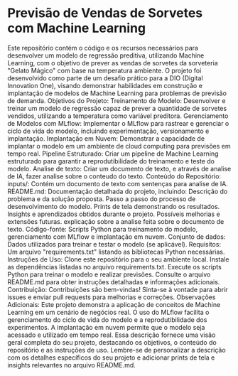 # Previsão de Vendas de Sorvetes com Machine Learning
 Este repositório contém o código e os recursos necessários para desenvolver um modelo de regressão preditiva, utilizando Machine Learning, com o objetivo de prever as vendas de sorvetes da sorveteria "Gelato Mágico" com base na temperatura ambiente. O projeto foi desenvolvido como parte de um desafio prático para a DIO (Digital Innovation One), visando demonstrar habilidades em construção e implantação de modelos de Machine Learning para problemas de previsão de demanda.  Objetivos do Projeto:  Treinamento de Modelo: Desenvolver e treinar um modelo de regressão capaz de prever a quantidade de sorvetes vendidos, utilizando a temperatura como variável preditora. Gerenciamento de Modelos com MLflow: Implementar o MLflow para rastrear e gerenciar o ciclo de vida do modelo, incluindo experimentação, versionamento e implantação. Implantação em Nuvem: Demonstrar a capacidade de implantar o modelo em um ambiente de cloud computing para previsões em tempo real. Pipeline Estruturado: Criar um pipeline de Machine Learning estruturado para garantir a reprodutibilidade do treinamento e teste do modelo. Analise de texto: Criar um documento de texto, e através de analise de IA, fazer analise sobre o conteudo do texto. Conteúdo do Repositório:  inputs/: Contém um documento de texto com sentenças para analise de IA. README.md: Documentação detalhada do projeto, incluindo: Descrição do problema e da solução proposta. Passo a passo do processo de desenvolvimento do modelo. Prints de tela demonstrando os resultados. Insights e aprendizados obtidos durante o projeto. Possíveis melhorias e extensões futuras. explicação sobre a analise feita sobre o documento de texto. Código-fonte: Scripts Python para treinamento do modelo, gerenciamento com MLflow e implantação em nuvem. Conjunto de dados: Dados utilizados para treinar e testar o modelo (se aplicável). Requisitos: Um arquivo "requirements.txt" listando as bibliotecas Python necessárias. Instruções de Uso:  Clone este repositório para o seu ambiente local. Instale as dependências listadas no arquivo requirements.txt. Execute os scripts Python para treinar o modelo e realizar previsões. Consulte o arquivo README.md para obter instruções detalhadas e informações adicionais. Contribuição:  Contribuições são bem-vindas! Sinta-se à vontade para abrir issues e enviar pull requests para melhorias e correções.  Observações Adicionais:  Este projeto demonstra a aplicação de conceitos de Machine Learning em um cenário de negócios real. O uso do MLflow facilita o gerenciamento do ciclo de vida do modelo e a reprodutibilidade dos experimentos. A implantação em nuvem permite que o modelo seja acessado e utilizado em tempo real. Essa descrição fornece uma visão geral completa do seu projeto, destacando os objetivos, o conteúdo do repositório e as instruções de uso. Lembre-se de personalizar a descrição com os detalhes específicos do seu projeto e adicionar prints de tela e insights relevantes no arquivo README.md.
